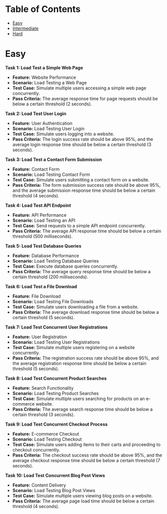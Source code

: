 # Table of Contents

- [Easy](#easy)
- [Intermediate](#intermediate)
- [Hard](#hard)

# Easy

**Task 1: Load Test a Simple Web Page**

- **Feature:** Website Performance
- **Scenario:** Load Testing a Web Page
- **Test Case:** Simulate multiple users accessing a simple web page concurrently. 
- **Pass Criteria:** The average response time for page requests should be below a certain threshold (2 seconds).

**Task 2: Load Test User Login**

- **Feature:** User Authentication
- **Scenario:** Load Testing User Login
- **Test Case:** Simulate users logging into a website. 
- **Pass Criteria:** The login success rate should be above 95%, and the average login response time should be below a certain threshold (3 seconds).

**Task 3: Load Test a Contact Form Submission**

- **Feature:** Contact Form
- **Scenario:** Load Testing Contact Form
- **Test Case:** Simulate users submitting a contact form on a website. 
- **Pass Criteria:** The form submission success rate should be above 95%, and the average submission response time should be below a certain threshold (4 seconds).

**Task 4: Load Test API Endpoint**

- **Feature:** API Performance
- **Scenario:** Load Testing an API
- **Test Case:** Send requests to a simple API endpoint concurrently. 
- **Pass Criteria:** The average API response time should be below a certain threshold (500 milliseconds).

**Task 5: Load Test Database Queries**

- **Feature:** Database Performance
- **Scenario:** Load Testing Database Queries
- **Test Case:** Execute database queries concurrently. 
- **Pass Criteria:** The average query response time should be below a certain threshold (200 milliseconds).

**Task 6: Load Test a File Download**

- **Feature:** File Download
- **Scenario:** Load Testing File Downloads
- **Test Case:** Simulate users downloading a file from a website. 
- **Pass Criteria:** The average download response time should be below a certain threshold (5 seconds).

**Task 7: Load Test Concurrent User Registrations**

- **Feature:** User Registration
- **Scenario:** Load Testing User Registrations
- **Test Case:** Simulate multiple users registering on a website concurrently. 
- **Pass Criteria:** The registration success rate should be above 95%, and the average registration response time should be below a certain threshold (5 seconds).

**Task 8: Load Test Concurrent Product Searches**

- **Feature:** Search Functionality
- **Scenario:** Load Testing Product Searches
- **Test Case:** Simulate multiple users searching for products on an e-commerce website. 
- **Pass Criteria:** The average search response time should be below a certain threshold (3 seconds).

**Task 9: Load Test Concurrent Checkout Process**

- **Feature:** E-commerce Checkout
- **Scenario:** Load Testing Checkout
- **Test Case:** Simulate users adding items to their carts and proceeding to checkout concurrently. 
- **Pass Criteria:** The checkout success rate should be above 95%, and the average checkout response time should be below a certain threshold (7 seconds).

**Task 10: Load Test Concurrent Blog Post Views**

- **Feature:** Content Delivery
- **Scenario:** Load Testing Blog Post Views
- **Test Case:** Simulate multiple users viewing blog posts on a website. 
- **Pass Criteria:** The average page load time should be below a certain threshold (4 seconds).